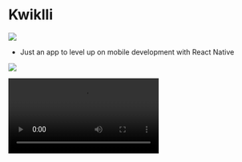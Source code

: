 # Kwiklli

![](https://res.cloudinary.com/shaolinmkz/image/upload/v1605358954/softcom/kwiklli/npay-logo.svg)

- Just an app to level up on mobile development with React Native

![](https://res.cloudinary.com/shaolinmkz/image/upload/v1616075931/softcom/kwiklli/kwiklli-sdk.gif)

<video src="https://res.cloudinary.com/shaolinmkz/video/upload/v1616068854/softcom/kwiklli/WhatsApp_Video_2021-03-18_at_12.40.00_PM.mp4"></video>
